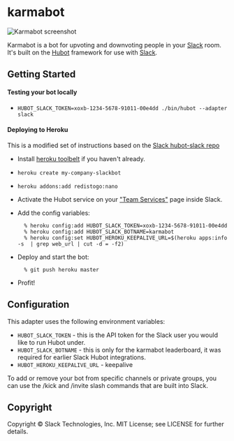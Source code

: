 # karmabot

![Karmabot screenshot](/karmabot.png "Karmabot in action")

Karmabot is a bot for upvoting and downvoting people in your [Slack](https://slack.com) room. It's built on the [Hubot](http://hubot.github.com/) framework for use with [Slack](https://slack.com). 

## Getting Started

#### Testing your bot locally

- `HUBOT_SLACK_TOKEN=xoxb-1234-5678-91011-00e4dd ./bin/hubot --adapter slack`

#### Deploying to Heroku

This is a modified set of instructions based on the [Slack hubot-slack repo](https://github.com/slackhq/hubot-slack/blob/master/README.md)

- Install [heroku toolbelt](https://toolbelt.heroku.com/) if you haven't already.
- `heroku create my-company-slackbot`
- `heroku addons:add redistogo:nano`
- Activate the Hubot service on your ["Team Services"](http://my.slack.com/services/new/hubot) page inside Slack.
- Add the config variables:

        % heroku config:add HUBOT_SLACK_TOKEN=xoxb-1234-5678-91011-00e4dd
        % heroku config:add HUBOT_SLACK_BOTNAME=karmabot
        % heroku config:set HUBOT_HEROKU_KEEPALIVE_URL=$(heroku apps:info -s  | grep web_url | cut -d = -f2)
                 
- Deploy and start the bot:

        % git push heroku master

- Profit!

## Configuration

This adapter uses the following environment variables:

 - `HUBOT_SLACK_TOKEN` - this is the API token for the Slack user you would like to run Hubot under.
 - `HUBOT_SLACK_BOTNAME` - this is only for the karmabot leaderboard, it was required for earlier Slack Hubot integrations.
 - `HUBOT_HEROKU_KEEPALIVE_URL` - keepalive

To add or remove your bot from specific channels or private groups, you can use the /kick and /invite slash commands that are built into Slack.

## Copyright

Copyright &copy; Slack Technologies, Inc. MIT License; see LICENSE for further details.


